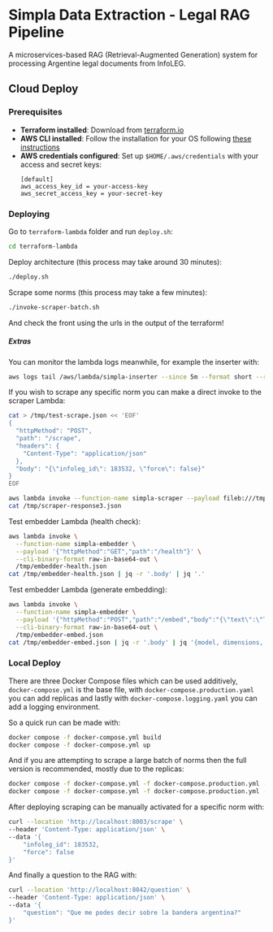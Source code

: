 # Simpla Data Extraction - Legal RAG Pipeline

A microservices-based RAG (Retrieval-Augmented Generation) system for processing Argentine legal documents from InfoLEG.

## Cloud Deploy

### Prerequisites
- **Terraform installed**: Download from [terraform.io](https://www.terraform.io/downloads)
- **AWS CLI installed**: Follow the installation for your OS following [these instructions](https://docs.aws.amazon.com/cli/latest/userguide/getting-started-install.html)
- **AWS credentials configured**: Set up `$HOME/.aws/credentials` with your access and secret keys:
  ```
  [default]
  aws_access_key_id = your-access-key
  aws_secret_access_key = your-secret-key
  ```

### Deploying

Go to `terraform-lambda` folder and run `deploy.sh`:
```bash
cd terraform-lambda
```

Deploy architecture (this process may take around 30 minutes):
```bash
./deploy.sh
```

Scrape some norms (this process may take a few minutes):
```bash
./invoke-scraper-batch.sh
```

And check the front using the urls in the output of the terraform!

##### Extras

You can monitor the lambda logs meanwhile, for example the inserter with:
```bash
aws logs tail /aws/lambda/simpla-inserter --since 5m --format short --region us-east-1 | tail -30
```

If you wish to scrape any specific norm you can make a direct invoke to the scraper Lambda:
```bash
cat > /tmp/test-scrape.json << 'EOF'
{
  "httpMethod": "POST",
  "path": "/scrape",
  "headers": {
    "Content-Type": "application/json"
  },
  "body": "{\"infoleg_id\": 183532, \"force\": false}"
}
EOF
```
```bash
aws lambda invoke --function-name simpla-scraper --payload fileb:///tmp/scrape-183532.json --region us-east-1 /tmp/scraper-response3.json
cat /tmp/scraper-response3.json
```

Test embedder Lambda (health check):
```bash
aws lambda invoke \
  --function-name simpla-embedder \
  --payload '{"httpMethod":"GET","path":"/health"}' \
  --cli-binary-format raw-in-base64-out \
  /tmp/embedder-health.json
cat /tmp/embedder-health.json | jq -r '.body' | jq '.'
```

Test embedder Lambda (generate embedding):
```bash
aws lambda invoke \
  --function-name simpla-embedder \
  --payload '{"httpMethod":"POST","path":"/embed","body":"{\"text\":\"Test legal document about Argentine regulations\"}"}' \
  --cli-binary-format raw-in-base64-out \
  /tmp/embedder-embed.json
cat /tmp/embedder-embed.json | jq -r '.body' | jq '{model, dimensions, timestamp, embedding_sample: .embedding[0:5]}'
```

### Local Deploy

There are three Docker Compose files which can be used additively, `docker-compose.yml` is the base file, with `docker-compose.production.yaml` you can add replicas and lastly with `docker-compose.logging.yaml` you can add a logging environment.

So a quick run can be made with:
```bash
docker compose -f docker-compose.yml build
docker compose -f docker-compose.yml up
```

And if you are attempting to scrape a large batch of norms then the full version is recommended, mostly due to the replicas:

```bash
docker compose -f docker-compose.yml -f docker-compose.production.yml -f docker-compose.logging.yml build
docker compose -f docker-compose.yml -f docker-compose.production.yml -f docker-compose.logging.yml up
```

After deploying scraping can be manually activated for a specific norm with:
```bash
curl --location 'http://localhost:8003/scrape' \
--header 'Content-Type: application/json' \
--data '{
    "infoleg_id": 183532,
    "force": false
}'
```

And finally a question to the RAG with:
```bash
curl --location 'http://localhost:8042/question' \
--header 'Content-Type: application/json' \
--data '{
    "question": "Que me podes decir sobre la bandera argentina?"
}'
```